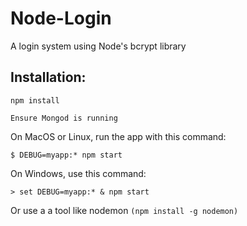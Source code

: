 # Node-Login
A login system using Node's bcrypt library

## Installation:

```npm install```

```Ensure Mongod is running```

On MacOS or Linux, run the app with this command:

```$ DEBUG=myapp:* npm start```

On Windows, use this command:

```> set DEBUG=myapp:* & npm start```

Or use a a tool like nodemon ```(npm install -g nodemon)```
